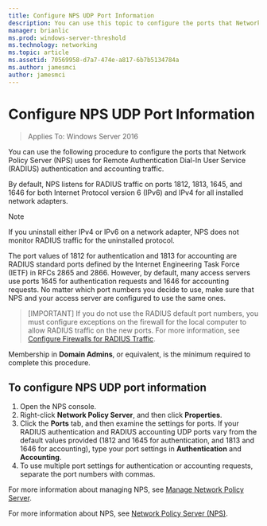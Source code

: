 ```yaml
---
title: Configure NPS UDP Port Information
description: You can use this topic to configure the ports that Network Policy Server (NPS) uses for Remote Authentication Dial-In User Service (RADIUS) authentication and accounting traffic in Windows Server 2016.
manager: brianlic
ms.prod: windows-server-threshold
ms.technology: networking
ms.topic: article
ms.assetid: 70569958-d7a7-474e-a817-6b7b5134784a
ms.author: jamesmci 
author: jamesmci
---
```


# Configure NPS UDP Port Information

>Applies To: Windows Server 2016

You can use the following procedure to configure the ports that Network Policy Server (NPS) uses for Remote Authentication Dial-In User Service \(RADIUS\) authentication and accounting traffic.

By default, NPS listens for RADIUS traffic on ports 1812, 1813, 1645, and 1646 for both Internet Protocol version 6 \(IPv6\) and IPv4 for all installed network adapters.

>[!NOTE]
>If you uninstall either IPv4 or IPv6 on a network adapter, NPS does not monitor RADIUS traffic for the uninstalled protocol.

The port values of 1812 for authentication and 1813 for accounting are RADIUS standard ports defined by the Internet Engineering Task Force \(IETF\) in RFCs 2865 and 2866. However, by default, many access servers use ports 1645 for authentication requests and 1646 for accounting requests. No matter which port numbers you decide to use, make sure that NPS and your access server are configured to use the same ones.

>[IMPORTANT]
>If you do not use the RADIUS default port numbers, you must configure exceptions on the firewall for the local computer to allow RADIUS traffic on the new ports. For more information, see [Configure Firewalls for RADIUS Traffic](nps-firewalls-configure.md).

Membership in **Domain Admins**, or equivalent, is the minimum required to complete this procedure.

## To configure NPS UDP port information 

1. Open the NPS console.
2. Right-click **Network Policy Server**, and then click **Properties**.
3. Click the **Ports** tab, and then examine the settings for ports. If your RADIUS authentication and RADIUS accounting UDP ports vary from the default values provided (1812 and 1645 for authentication, and 1813 and 1646 for accounting), type your port settings in **Authentication** and **Accounting**.
4. To use multiple port settings for authentication or accounting requests, separate the port numbers with commas.

For more information about managing NPS, see [Manage Network Policy Server](nps-manage-top.md).

For more information about NPS, see [Network Policy Server (NPS)](nps-top.md).
